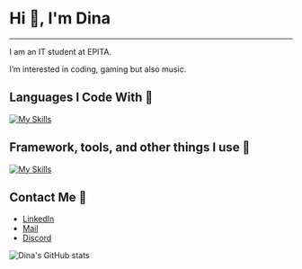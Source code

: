 # Hi 👋, I'm Dina

-----------------------------------------------


I am an IT student at EPITA.

I’m interested in coding, gaming but also music.

## Languages I Code With 🎯

[![My Skills](https://skillicons.dev/icons?i=py,cs,c,html,css,ocaml)](https://skillicons.dev)

## Framework, tools, and other things I use 🔨
[![My Skills](https://skillicons.dev/icons?i=emacs,vim,rider,godot)](https://skillicons.dev)

## Contact Me 📢
- [LinkedIn](#www.linkedin.com/in/dina-didouche)
- [Mail](#dinadidouche1@gmail.com)
- [Discord](#dinaosaure)

![Dina's GitHub stats](https://github-readme-stats.vercel.app/api?username=dinaosaurus&show_icons=true&hide=contribs,prs&cache_seconds=86400&theme=blue_navy)


<!---
dinaosaurus/dinaosaurus is a ✨ special ✨ repository because its `README.md` (this file) appears on your GitHub profile.
You can click the Preview link to take a look at your changes.
--->

